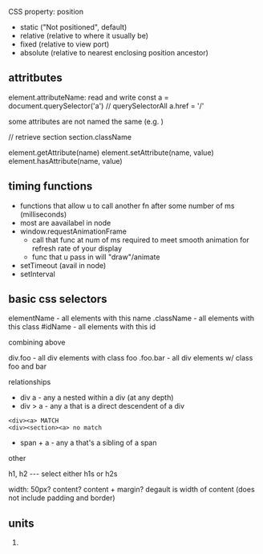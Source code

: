 CSS property: position
* static ("Not positioned", default)
* relative (relative to where it usually be)
* fixed (relative to view port)
* absolute (relative to nearest enclosing position ancestor)

## attritbutes 
element.attributeName: read and write
const a = document.querySelector('a') // querySelectorAll
a.href = '/'

some attributes are not named the same (e.g. )

<section class ="hello">
// retrieve section
section.className

element.getAttribute(name)
element.setAttribute(name, value)
element.hasAttribute(name, value)

<script defer></script>

## timing functions
* functions that allow u to call another fn after some number of ms (milliseconds)
* most are aavailabel in node
* window.requestAnimationFrame
    * call that func at num of ms required to meet smooth animation for refresh rate of your display
    * func that u pass in will "draw"/animate 
* setTimeout (avail in node)
* setInterval

## basic css selectors
elementName - all elements with this name
.className - all elements with this class
#idName - all elements with this id

combining above

div.foo - all div elements with class foo
.foo.bar - all div elements w/ class foo and bar <a class = "foo bar baz">

relationships

* div a - any a nested within a div (at any depth)
* div > a - any a that is a direct descendent of a div
```
<div><a> MATCH
<div><section><a> no match
```
* span + a - any a that's a sibling of a span

other

h1, h2 --- select either h1s or h2s

width: 50px?
content? content + margin?
degault is width of content (does not include padding and border)

## units
1. 